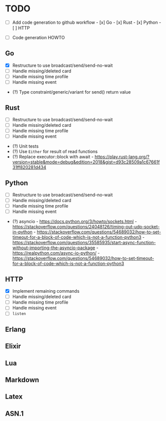 # TODO

- [ ] Add code generation to github workflow
      - [x] Go
      - [x] Rust
      - [x] Python
      - [ ] HTTP

- [ ] Code generation HOWTO

## Go
- [x] Restructure to use broadcast/send/send-no-wait
- [ ] Handle missing/deleted card
- [ ] Handle missing time profile
- [ ] Handle missing event
- (?) Type constraint/generic/variant for send() return value

## Rust
- [ ] Restructure to use broadcast/send/send-no-wait
- [ ] Handle missing/deleted card
- [ ] Handle missing time profile
- [ ] Handle missing event
- (?) Unit tests
- (?) Use `Either` for result of read functions
- (?) Replace executor::block with await
      - https://play.rust-lang.org/?version=stable&mode=debug&edition=2018&gist=d93c28509a1c67661f31ff820281d434

## Python
- [ ] Restructure to use broadcast/send/send-no-wait
- [ ] Handle missing/deleted card
- [ ] Handle missing time profile
- [ ] Handle missing event
- (?) asyncio
      - https://docs.python.org/3/howto/sockets.html
      - https://stackoverflow.com/questions/24048126/timing-out-udp-socket-in-python
      - https://stackoverflow.com/questions/54689032/how-to-set-timeout-for-a-block-of-code-which-is-not-a-function-python3
      - https://stackoverflow.com/questions/35585935/start-async-function-without-importing-the-asyncio-package
      - https://realpython.com/async-io-python/
      - https://stackoverflow.com/questions/54689032/how-to-set-timeout-for-a-block-of-code-which-is-not-a-function-python3

## HTTP
- [x] Implement remaining commands
- [ ] Handle missing/deleted card
- [ ] Handle missing time profile
- [ ] Handle missing event
- [ ] `listen`

## Erlang

## Elixir

## Lua

## Markdown

## Latex

## ASN.1


